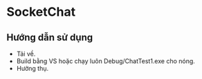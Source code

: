 # SocketChat
## Hướng dẫn sử dụng
- Tải về.
- Build bằng VS hoặc chạy luôn Debug/ChatTest1.exe cho nóng.
- Hưởng thụ.
